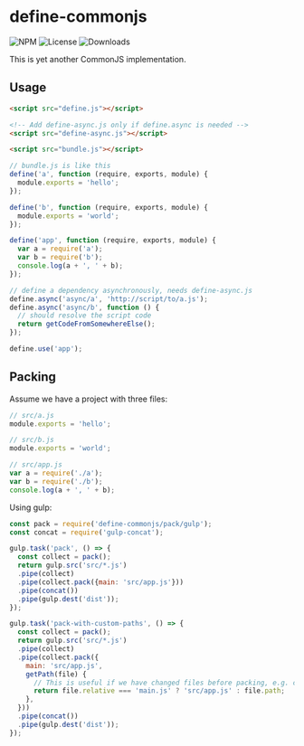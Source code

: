 define-commonjs
===

![NPM](https://img.shields.io/npm/v/define-commonjs.svg)
![License](https://img.shields.io/npm/l/define-commonjs.svg)
![Downloads](https://img.shields.io/npm/dt/define-commonjs.svg)

This is yet another CommonJS implementation.

Usage
---
``` html
<script src="define.js"></script>

<!-- Add define-async.js only if define.async is needed -->
<script src="define-async.js"></script>

<script src="bundle.js"></script>
```

``` js
// bundle.js is like this
define('a', function (require, exports, module) {
  module.exports = 'hello';
});

define('b', function (require, exports, module) {
  module.exports = 'world';
});

define('app', function (require, exports, module) {
  var a = require('a');
  var b = require('b');
  console.log(a + ', ' + b);
});

// define a dependency asynchronously, needs define-async.js
define.async('async/a', 'http://script/to/a.js');
define.async('async/b', function () {
  // should resolve the script code
  return getCodeFromSomewhereElse();
});

define.use('app');
```

Packing
---
Assume we have a project with three files:

``` js
// src/a.js
module.exports = 'hello';

// src/b.js
module.exports = 'world';

// src/app.js
var a = require('./a');
var b = require('./b');
console.log(a + ', ' + b);
```

Using gulp:
``` js
const pack = require('define-commonjs/pack/gulp');
const concat = require('gulp-concat');

gulp.task('pack', () => {
  const collect = pack();
  return gulp.src('src/*.js')
  .pipe(collect)
  .pipe(collect.pack({main: 'src/app.js'}))
  .pipe(concat())
  .pipe(gulp.dest('dist'));
});

gulp.task('pack-with-custom-paths', () => {
  const collect = pack();
  return gulp.src('src/*.js')
  .pipe(collect)
  .pipe(collect.pack({
    main: 'src/app.js',
    getPath(file) {
      // This is useful if we have changed files before packing, e.g. concat'ed.
      return file.relative === 'main.js' ? 'src/app.js' : file.path;
    },
  }))
  .pipe(concat())
  .pipe(gulp.dest('dist'));
});
```
